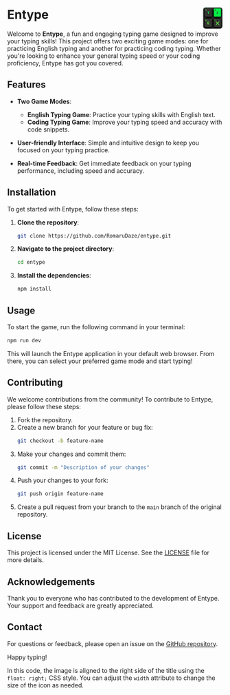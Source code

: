# <img src="./src/assets/entype-logo.png" alt="Entype Logo" style="float: right; width: 50px"> Entype 

Welcome to **Entype**, a fun and engaging typing game designed to improve your typing skills! This project offers two exciting game modes: one for practicing English typing and another for practicing coding typing. Whether you're looking to enhance your general typing speed or your coding proficiency, Entype has got you covered.

## Features

- **Two Game Modes**:
  - **English Typing Game**: Practice your typing skills with English text.
  - **Coding Typing Game**: Improve your typing speed and accuracy with code snippets.

- **User-friendly Interface**: Simple and intuitive design to keep you focused on your typing practice.

- **Real-time Feedback**: Get immediate feedback on your typing performance, including speed and accuracy.

## Installation

To get started with Entype, follow these steps:

1. **Clone the repository**:
    ```bash
    git clone https://github.com/RomaruDaze/entype.git
    ```

2. **Navigate to the project directory**:
    ```bash
    cd entype
    ```

3. **Install the dependencies**:
    ```bash
    npm install
    ```

## Usage

To start the game, run the following command in your terminal:

```bash
npm run dev
```

This will launch the Entype application in your default web browser. From there, you can select your preferred game mode and start typing!

## Contributing

We welcome contributions from the community! To contribute to Entype, please follow these steps:

1. Fork the repository.
2. Create a new branch for your feature or bug fix:
    ```bash
    git checkout -b feature-name
    ```
3. Make your changes and commit them:
    ```bash
    git commit -m "Description of your changes"
    ```
4. Push your changes to your fork:
    ```bash
    git push origin feature-name
    ```
5. Create a pull request from your branch to the `main` branch of the original repository.

## License

This project is licensed under the MIT License. See the [LICENSE](LICENSE) file for more details.

## Acknowledgements

Thank you to everyone who has contributed to the development of Entype. Your support and feedback are greatly appreciated.

## Contact

For questions or feedback, please open an issue on the [GitHub repository](https://github.com/RomaruDaze/entype).

Happy typing!


In this code, the image is aligned to the right side of the title using the `float: right;` CSS style. You can adjust the `width` attribute to change the size of the icon as needed.

